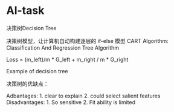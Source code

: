 # AI-task
决策树Decision Tree

决策树模型，让计算机自动构建逐层的 if-else 模型
CART Algorithm: 
Classification And Regression Tree Algorithm

Loss = (m_left)/m * G_left
             + m_right / m * G_right

Example of decision tree

决策树的优缺点：

  Adbantages:
    1. clear to explain
    2. could select salient features 
  Disadvantages:
    1. So sensitive 
    2. Fit ability is limited 
